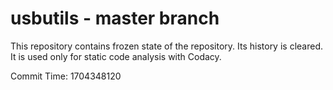 # usbutils - master branch

This repository contains frozen state of the repository.
Its history is cleared. It is used only for static code
analysis with Codacy.

Commit Time: 1704348120